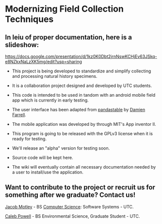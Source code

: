 # Modernizing Field Collection Techniques

## In leiu of proper documentation, here is a slideshow:
https://docs.google.com/presentation/d/1kz0K0Dbt2jrnNswKCHjEv63JSkq-e8NZkxNaLzXK5mg/edit?usp=sharing

- This project is being developed to standardize and simplify collecting and processing natural history specimens.

- It is a collaboration project designed and developed by UTC students.

- This code is intended to be used in tandom with an android mobile field app which is currently in early testing.

- The user interface has been adapted from [pandastable](https://github.com/dmnfarrell/pandastable) by [Damien Farrell](https://github.com/dmnfarrell). 

- The mobile application was developed by through MIT's App inventor II.

- This program is going to be released with the GPLv3 license when it is ready for testing.

- We'll release an "alpha" version for testing soon. 
 
- Source code will be kept here.

- The wiki will eventually contain all necessary documentation needed by a user to install/use the application.

## Want to contribute to the project or recruit us for something after we graduate? Contact us!

[Jacob Motley](https://www.linkedin.com/in/jacob-motley-b627a1152) - BS [Computer Science](https://github.com/j-h-m): Software Systems - UTC.

[Caleb Powell](https://github.com/CapPow) - BS Environmental Science, Graduate Student - UTC.
